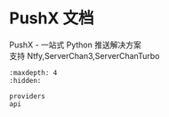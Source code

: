 # PushX 文档
  
PushX - 一站式 Python 推送解决方案  
支持 Ntfy,ServerChan3,ServerChanTurbo

```{toctree}
:maxdepth: 4
:hidden:

providers
api
```

